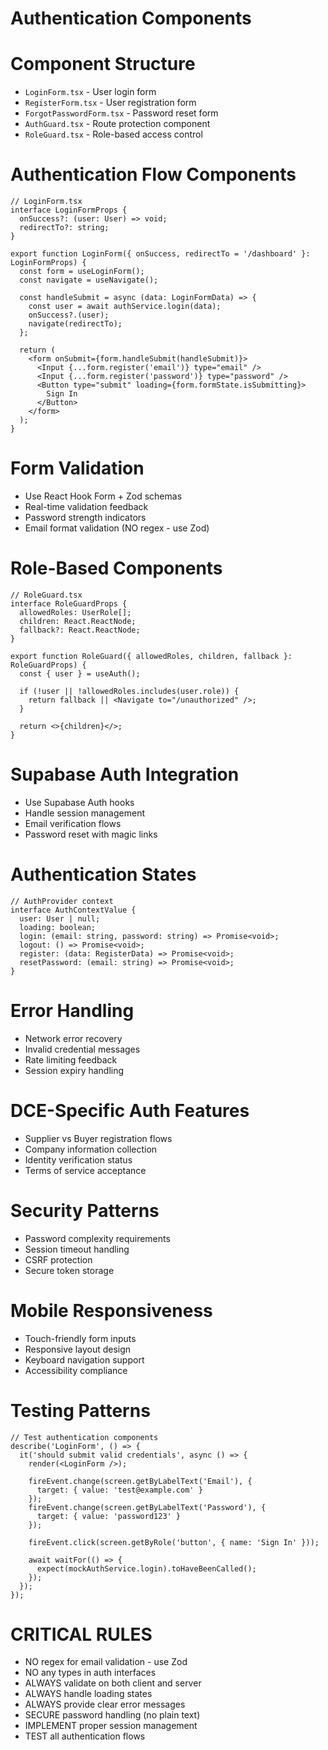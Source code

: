 # Authentication Components

# Component Structure
- `LoginForm.tsx` - User login form
- `RegisterForm.tsx` - User registration form  
- `ForgotPasswordForm.tsx` - Password reset form
- `AuthGuard.tsx` - Route protection component
- `RoleGuard.tsx` - Role-based access control

# Authentication Flow Components
```tsx
// LoginForm.tsx
interface LoginFormProps {
  onSuccess?: (user: User) => void;
  redirectTo?: string;
}

export function LoginForm({ onSuccess, redirectTo = '/dashboard' }: LoginFormProps) {
  const form = useLoginForm();
  const navigate = useNavigate();
  
  const handleSubmit = async (data: LoginFormData) => {
    const user = await authService.login(data);
    onSuccess?.(user);
    navigate(redirectTo);
  };
  
  return (
    <form onSubmit={form.handleSubmit(handleSubmit)}>
      <Input {...form.register('email')} type="email" />
      <Input {...form.register('password')} type="password" />
      <Button type="submit" loading={form.formState.isSubmitting}>
        Sign In
      </Button>
    </form>
  );
}
```

# Form Validation
- Use React Hook Form + Zod schemas
- Real-time validation feedback
- Password strength indicators
- Email format validation (NO regex - use Zod)

# Role-Based Components
```tsx
// RoleGuard.tsx
interface RoleGuardProps {
  allowedRoles: UserRole[];
  children: React.ReactNode;
  fallback?: React.ReactNode;
}

export function RoleGuard({ allowedRoles, children, fallback }: RoleGuardProps) {
  const { user } = useAuth();
  
  if (!user || !allowedRoles.includes(user.role)) {
    return fallback || <Navigate to="/unauthorized" />;
  }
  
  return <>{children}</>;
}
```

# Supabase Auth Integration
- Use Supabase Auth hooks
- Handle session management
- Email verification flows
- Password reset with magic links

# Authentication States
```tsx
// AuthProvider context
interface AuthContextValue {
  user: User | null;
  loading: boolean;
  login: (email: string, password: string) => Promise<void>;
  logout: () => Promise<void>;
  register: (data: RegisterData) => Promise<void>;
  resetPassword: (email: string) => Promise<void>;
}
```

# Error Handling
- Network error recovery
- Invalid credential messages
- Rate limiting feedback
- Session expiry handling

# DCE-Specific Auth Features
- Supplier vs Buyer registration flows
- Company information collection
- Identity verification status
- Terms of service acceptance

# Security Patterns
- Password complexity requirements
- Session timeout handling
- CSRF protection
- Secure token storage

# Mobile Responsiveness
- Touch-friendly form inputs
- Responsive layout design
- Keyboard navigation support
- Accessibility compliance

# Testing Patterns
```tsx
// Test authentication components
describe('LoginForm', () => {
  it('should submit valid credentials', async () => {
    render(<LoginForm />);
    
    fireEvent.change(screen.getByLabelText('Email'), {
      target: { value: 'test@example.com' }
    });
    fireEvent.change(screen.getByLabelText('Password'), {
      target: { value: 'password123' }
    });
    
    fireEvent.click(screen.getByRole('button', { name: 'Sign In' }));
    
    await waitFor(() => {
      expect(mockAuthService.login).toHaveBeenCalled();
    });
  });
});
```

# CRITICAL RULES
- NO regex for email validation - use Zod
- NO any types in auth interfaces
- ALWAYS validate on both client and server
- ALWAYS handle loading states
- ALWAYS provide clear error messages
- SECURE password handling (no plain text)
- IMPLEMENT proper session management
- TEST all authentication flows
